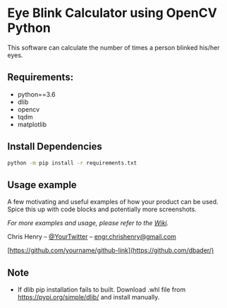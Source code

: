 # Eye Blink Calculator using OpenCV Python

This software can calculate the number of times a person blinked his/her eyes.

## Requirements:
 - python==3.6
 - dlib
 - opencv
 - tqdm
 - matplotlib

## Install Dependencies

```sh
python -m pip install -r requirements.txt
```

## Usage example

A few motivating and useful examples of how your product can be used. Spice this up with code blocks and potentially more screenshots.

_For more examples and usage, please refer to the [Wiki][wiki]._

Chris Henry – [@YourTwitter](https://twitter.com/dbader_org) – engr.chrishenry@gmail.com

[https://github.com/yourname/github-link](https://github.com/dbader/)


## Note
 - If dlib pip installation fails to built. Download .whl file from https://pypi.org/simple/dlib/ and install manually.

<!-- Markdown link & img dfn's -->
[npm-image]: https://img.shields.io/npm/v/datadog-metrics.svg?style=flat-square
[npm-url]: https://npmjs.org/package/datadog-metrics
[npm-downloads]: https://img.shields.io/npm/dm/datadog-metrics.svg?style=flat-square
[travis-image]: https://img.shields.io/travis/dbader/node-datadog-metrics/master.svg?style=flat-square
[travis-url]: https://travis-ci.org/dbader/node-datadog-metrics
[wiki]: https://github.com/yourname/yourproject/wiki


